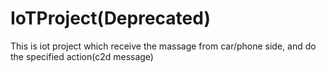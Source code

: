 # IoTProject(Deprecated)
This is iot project which receive the massage from car/phone side, and do the specified action(c2d message)
